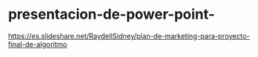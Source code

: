 # presentacion-de-power-point-
https://es.slideshare.net/RaydellSidney/plan-de-marketing-para-proyecto-final-de-algoritmo

